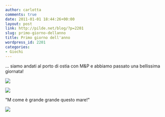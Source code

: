 ```yaml
---
author: carlotta
comments: true
date: 2011-01-01 18:44:26+00:00
layout: post
link: http://pilde.net/blog/?p=2201
slug: primo-giorno-dellanno
title: Primo giorno dell'anno
wordpress_id: 2201
categories:
- Giochi
---
```


... siamo andati al porto di ostia con M&P e abbiamo passato una bellissima giornata!

![](http://pilde.net/blog/wp-content/uploads/2011/01/bimbe.jpg)

![](http://pilde.net/blog/wp-content/uploads/2011/01/papy_mati.jpg)

"M come è grande grande questo mare!"

![](http://pilde.net/blog/wp-content/uploads/2011/01/mare2.jpg)
